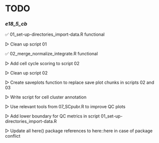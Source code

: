 # TODO

### *e18_5_cb*

✅︎ 01_set-up-directories_import-data.R functional

▷ Clean up script 01

✅︎ 02_merge_normalize_integrate.R functional

▷ Add cell cycle scoring to script 02

▷ Clean up script 02

▷ Create saveplots function to replace save plot chunks in scripts 02 and 03

▷ Write script for cell cluster annotation

▷ Use relevant tools from 07_SCpubr.R to improve QC plots

▷ Add lower boundary for QC metrics in script 01_set-up-directories_import-data.R

▷ Update all here() package references to here::here in case of package conflict